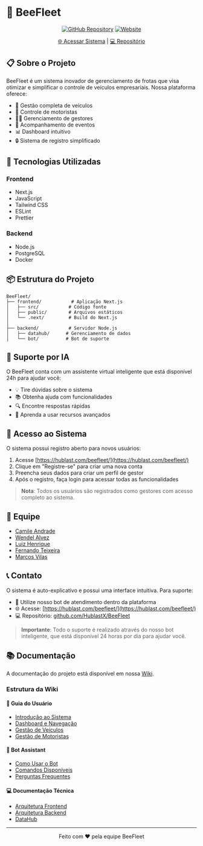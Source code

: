 # 🐝 BeeFleet

<div align="center">

[![GitHub Repository](https://img.shields.io/badge/GitHub-HublastX%2FBeeFleet-blue?style=flat&logo=github)](https://github.com/HublastX/BeeFleet)
[![Website](https://img.shields.io/badge/Website-BeeFleet-yellow?style=flat&logo=firefox)](https://hublast.com/beefleet/)

[🌐 Acessar Sistema](https://hublast.com/beefleet/) | [💻 Repositório](https://github.com/HublastX/BeeFleet)

</div>

## 📋 Sobre o Projeto

BeeFleet é um sistema inovador de gerenciamento de frotas que visa otimizar e simplificar o controle de veículos empresariais. Nossa plataforma oferece:

-   🚗 Gestão completa de veículos
-   👥 Controle de motoristas
-   👨‍💼 Gerenciamento de gestores
-   📅 Acompanhamento de eventos
-   📊 Dashboard intuitivo
-   🔒 Sistema de registro simplificado

## 🚀 Tecnologias Utilizadas

### Frontend

-   Next.js
-   JavaScript
-   Tailwind CSS
-   ESLint
-   Prettier

### Backend

-   Node.js
-   PostgreSQL
-   Docker

## 📦 Estrutura do Projeto

```
BeeFleet/
├── frontend/           # Aplicação Next.js
│   ├── src/           # Código fonte
│   ├── public/        # Arquivos estáticos
│   └── .next/         # Build do Next.js
│
├── backend/           # Servidor Node.js
│   ├── datahub/      # Gerenciamento de dados
│   └── bot/          # Bot de suporte
```

## 🤖 Suporte por IA

O BeeFleet conta com um assistente virtual inteligente que está disponível 24h para ajudar você:

-   💡 Tire dúvidas sobre o sistema
-   📚 Obtenha ajuda com funcionalidades
-   🔍 Encontre respostas rápidas
-   💪 Aprenda a usar recursos avançados

## 🔐 Acesso ao Sistema

O sistema possui registro aberto para novos usuários:

1. Acesse [https://hublast.com/beefleet/](https://hublast.com/beefleet/)
2. Clique em "Registre-se" para criar uma nova conta
3. Preencha seus dados para criar um perfil de gestor
4. Após o registro, faça login para acessar todas as funcionalidades

> **Nota**: Todos os usuários são registrados como gestores com acesso completo ao sistema.

## 👥 Equipe

-   [Camile Andrade](https://github.com/Andra-sun)
-   [Wendel Alvez](https://github.com/wendellast)
-   [Luiz Henrique](https://github.com/LuyysHenriqueKuromi)
-   [Fernando Teixeira](https://github.com/nadox00)
-   [Marcos Vilas](https://github.com/VilasBoass)

## 📞 Contato

O sistema é auto-explicativo e possui uma interface intuitiva. Para suporte:

-   🤖 Utilize nosso bot de atendimento dentro da plataforma
-   🌐 Acesse: [https://hublast.com/beefleet/](https://hublast.com/beefleet/)
-   💻 Repositório: [github.com/HublastX/BeeFleet](https://github.com/HublastX/BeeFleet)

> **Importante**: Todo o suporte é realizado através do nosso bot inteligente, que está disponível 24 horas por dia para ajudar você.

## 📚 Documentação

A documentação do projeto está disponível em nossa [Wiki](https://github.com/HublastX/BeeFleet/wiki).

### Estrutura da Wiki

#### 📖 Guia do Usuário

-   [Introdução ao Sistema](https://github.com/HublastX/BeeFleet/wiki/Introducao-ao-Sistema)
-   [Dashboard e Navegação](https://github.com/HublastX/BeeFleet/wiki/Dashboard-e-Navegacao)
-   [Gestão de Veículos](https://github.com/HublastX/BeeFleet/wiki/Gestao-de-Veiculos)
-   [Gestão de Motoristas](https://github.com/HublastX/BeeFleet/wiki/Gestao-de-Motoristas)

#### 🤖 Bot Assistant

-   [Como Usar o Bot](https://github.com/HublastX/BeeFleet/wiki/Como-Usar-o-Bot)
-   [Comandos Disponíveis](https://github.com/HublastX/BeeFleet/wiki/Comandos-do-Bot)
-   [Perguntas Frequentes](https://github.com/HublastX/BeeFleet/wiki/FAQ)

#### 💻 Documentação Técnica

-   [Arquitetura Frontend](https://github.com/HublastX/BeeFleet/wiki/Arquitetura-Frontend)
-   [Arquitetura Backend](https://github.com/HublastX/BeeFleet/wiki/Arquitetura-Backend)
-   [DataHub](https://github.com/HublastX/BeeFleet/wiki/DataHub)

---

<div align="center">

Feito com ❤️ pela equipe BeeFleet

</div>
